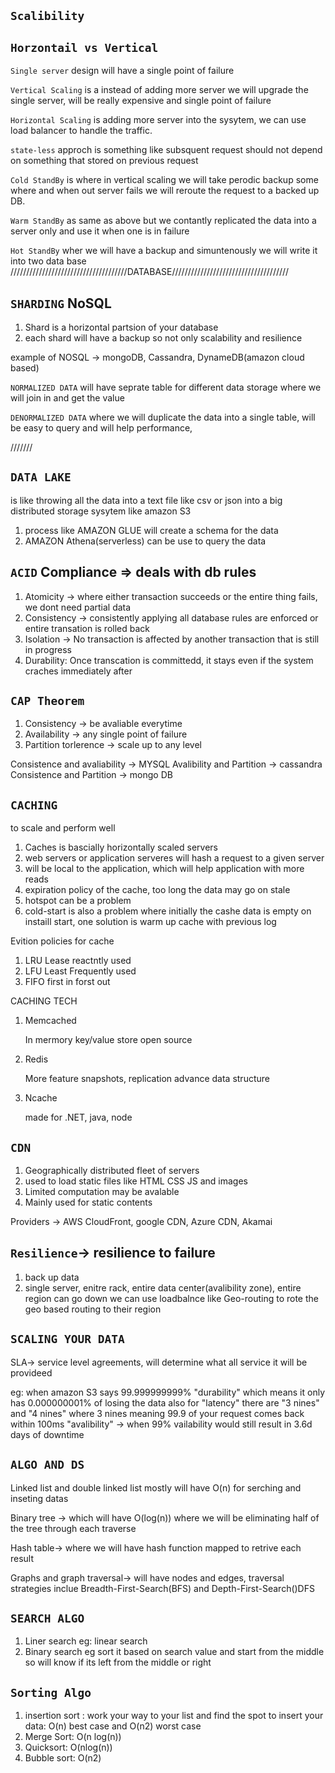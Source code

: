## `Scalibility`

## `Horzontail vs Vertical`

`Single server` design will have a single point of failure

`Vertical Scaling` is a instead of adding more server we will upgrade the single server, will be really expensive and single point of failure

`Horizontal Scaling` is adding more server into the sysytem, we can use load balancer to handle the traffic.

`state-less` approch is something like subsquent request should not depend on something that stored on previous request

`Cold StandBy` is where in vertical scaling we will take perodic backup some where and when out server fails we will reroute the request to a backed up DB.

`Warm StandBy` as same as above but we contantly replicated the data into a server only and use it when one is in failure

 `Hot StandBy` wher we will have a backup and simuntenously we will write it into two data base
/////////////////////////////////////DATABASE/////////////////////////////////////

## `SHARDING` NoSQL
1. Shard is a horizontal partsion of your database
2. each shard will have a backup so not only scalability and resilience

example of NOSQL -> mongoDB, Cassandra, DynameDB(amazon cloud based)

`NORMALIZED DATA` will have seprate table for different data storage where we will join in and get the value

`DENORMALIZED DATA` where we will duplicate the data into a single table, will be easy to query and will help performance, 

///////

## `DATA LAKE` 
  is like throwing all the data into a text file like csv or json into a big distributed storage sysytem like amazon S3 

1. process like AMAZON GLUE will create a schema for the data
2. AMAZON Athena(serverless) can be use to query the data


## `ACID` Compliance => deals with db rules
1. Atomicity -> where either transaction succeeds or the entire thing fails, we dont need partial data
2. Consistency -> consistently applying all database rules are enforced or entire transation is rolled back
3. Isolation -> No transaction is affected by another transaction that is still in progress
4. Durability: Once transcation is committedd, it stays even if the system craches immediately after


## `CAP Theorem`
1. Consistency  -> be avaliable everytime
2. Availability -> any single point of failure
3. Partition torlerence -> scale up to any level

Consistence and avaliability -> MYSQL
Avalibility and Partition -> cassandra
Consistence and Partition -> mongo DB

## `CACHING`
to scale and perform well
1. Caches is bascially horizontally scaled servers
2. web servers or application serveres will hash a request to a given server 
3. will be local to the application, which will help application with more reads
4. expiration policy of the cache, too long the data may go on stale
5. hotspot can be a problem
6. cold-start is also a problem where initially the cashe data is empty on instaill start, one solution is warm up cache with previous log

Evition policies for cache
1. LRU Lease reactntly used
2. LFU Least Frequently used
3. FIFO first in forst out

CACHING TECH
1. Memcached

    In mermory key/value store
    open source
2. Redis

    More feature
    snapshots, replication
    advance data structure
3. Ncache

    made for .NET, java, node







## `CDN`
1. Geographically distributed fleet of servers
2. used to load static files like HTML CSS JS and images
3. Limited computation may be avalable
4. Mainly used for static contents

Providers -> AWS CloudFront, google CDN, Azure CDN, Akamai

## `Resilience`-> resilience to failure
1. back up data
2. single server, enitre rack, entire data center(avalibility zone), entire region can go down
 we can use loadbalnce like Geo-routing to rote the geo based routing to their region

 ## `SCALING YOUR DATA`

SLA-> service level agreements, will determine what all service it will be provideed
    
eg: when amazon S3 says 99.999999999% "durability" which means it only has 0.000000001% of losing the data
also for "latency" there are "3 nines" and "4 nines" where 3 nines meaning 99.9 of your request comes back within 100ms
"avalibility" -> when 99% vailability would still result in 3.6d days of downtime




## `ALGO AND DS`

Linked list and double linked list
mostly will have O(n) for serching and inseting datas

Binary tree -> which will have O(log(n)) where we will be eliminating half of the tree through each traverse

Hash table-> where we will have hash function mapped to retrive each result

Graphs and graph traversal-> will have nodes and edges, traversal strategies inclue Breadth-First-Search(BFS) and Depth-First-Search()DFS

## `SEARCH ALGO`
1. Liner search eg: linear search
2. Binary search eg sort it based on search value and start from the middle so will know if its left from the middle or right

## `Sorting Algo`
1. insertion sort : work your way to your list and find the spot to insert your data:  O(n) best case and O(n2) worst case
2. Merge Sort: O(n log(n))
3. Quicksort: O(nlog(n))
4. Bubble sort: O(n2)







